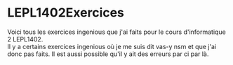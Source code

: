 # LEPL1402Exercices
Voici tous les exercices ingenious que j'ai faits pour le cours d'informatique 2 LEPL1402.
<br/> Il y a certains exercices ingenious où je me suis dit vas-y nsm et que j'ai donc pas faits. Il est aussi possible qu'il y ait des erreurs par ci par là.
